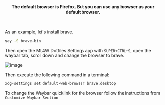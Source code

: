 <div align="center" class="tip custom-block" style="padding-top: 20px; padding-bottom: 20px;">

**The default browser is Firefox. But you can use any browser as your default browser.**

</div>

As an example, let's install brave.

```sh
yay -S brave-bin
```

Then open the ML4W Dotfiles Settings app with `SUPER+CTRL+S`, open the waybar tab, scroll down and change the browser to brave.

![image](/browser.png)

Then execute the following command in a terminal:

```sh
xdg-settings set default-web-browser brave.desktop
```

To change the Waybar quicklink for the browser follow the instructions from `Customize Waybar Section` 
